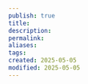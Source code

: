 ```yaml
---
publish: true
title:
description: 
permalink: 
aliases: 
tags:
created: 2025-05-05
modified: 2025-05-05
---
```

